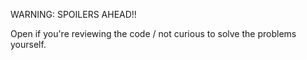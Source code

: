 WARNING: SPOILERS AHEAD!!


Open if you're reviewing the code / not curious to solve the problems yourself.
